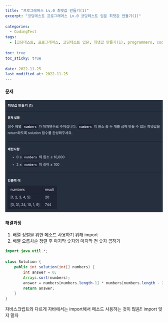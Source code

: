 ```yaml
---
title: "프로그래머스 Lv.0 최댓값 만들기(1)"
excerpt: "코딩테스트 프로그래머스 Lv.0 코딩테스트 입문 최댓값 만들기(1)"

categories:
  - CodingTest
tags:
  - [코딩테스트, 프로그래머스, 코딩테스트 입문, 최댓값 만들기(1), programmers, codingtest, 코딩테스트 연습]

toc: true
toc_sticky: true
 
date: 2022-11-25
last_modified_at: 2022-11-25
---
```


#### 문제
![48](/assets/images/49.png)

#### 해결과정
1. 배열 정렬을 위한 메소드 사용하기 위해 import
2. 배열 오름차순 정렬 후 마지막 숫자와 마지막 전 숫자 곱하기

```java
import java.util.*;

class Solution {
    public int solution(int[] numbers) {
        int answer = 0;
        Arrays.sort(numbers);
        answer = numbers[numbers.length-1] * numbers[numbers.length - 2];
        return answer;
    }
}
```

자바스크립트와 다르게 자바에서는 import해서 메소드 사용하는 것이 많음!! import 잊지 말자
